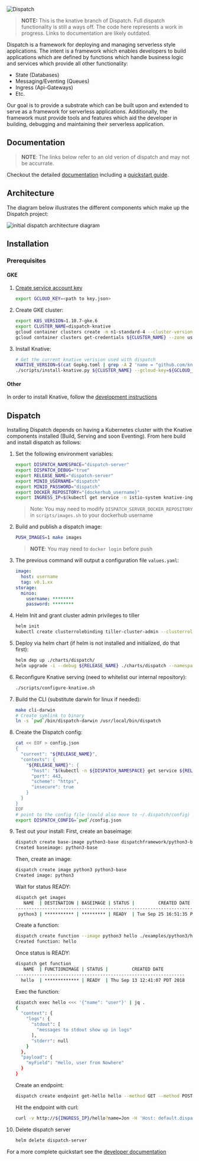 ![Dispatch](docs/assets/images/logo-large.png "Dispatch Logo")

> **NOTE:** This is the knative branch of Dispatch.  Full dispatch functionality is still a ways off.  The code here
> represents a work in progress.  Links to documentation are likely outdated.

Dispatch is a framework for deploying and managing serverless style applications.  The intent is a framework
which enables developers to build applications which are defined by functions which handle business logic and services
which provide all other functionality:

* State (Databases)
* Messaging/Eventing (Queues)
* Ingress (Api-Gateways)
* Etc.

Our goal is to provide a substrate which can be built upon and extended to serve as a framework for serverless
applications.  Additionally, the framework must provide tools and features which aid the developer in building,
debugging and maintaining their serverless application.

## Documentation

> **NOTE**: The links below refer to an old verion of dispatch and may not be accurrate.

Checkout the detailed [documentation](https://vmware.github.io/dispatch) including a [quickstart guide](https://vmware.github.io/dispatch/documentation/guides/quickstart).

## Architecture

The diagram below illustrates the different components which make up the Dispatch project:

![initial dispatch architecture diagram](docs/_specs/dispatch-v2-architecture.png "Initial Architecture")

## Installation

### Prerequisites

#### GKE

1. [Create service account key](https://cloud.google.com/iam/docs/creating-managing-service-account-keys#iam-service-account-keys-create-console)
    ```bash
    export GCLOUD_KEY=<path to key.json>
    ```

2. Create GKE cluster:
    ```bash
    export K8S_VERSION=1.10.7-gke.6
    export CLUSTER_NAME=dispatch-knative
    gcloud container clusters create -m n1-standard-4 --cluster-version ${K8S_VERSION} ${CLUSTER_NAME} --zone us-west1-c
    gcloud container clusters get-credentials ${CLUSTER_NAME} --zone us-west1-c
    ```

3. Install Knative:
    ```bash
    # Get the current knative verision used with dispatch
    KNATIVE_VERSION=$(cat Gopkg.toml | grep -A 2 'name = "github.com/knative/serving"' | grep revision | cut -d '"' -f2)
    ./scripts/install-knative.py ${CLUSTER_NAME} --gcloud-key=${GCLOUD_KEY} --revision=${KNATIVE_VERSION}
    ```

#### Other

In order to install Knative, follow the [development instructions](https://github.com/knative/serving/blob/master/DEVELOPMENT.md)

## Dispatch

Installing Dispatch depends on having a Kubernetes cluster with the Knative components installed (Build, Serving and soon Eventing).  From here build and install dispatch as follows:

1. Set the following environment variables:
    ```bash
    export DISPATCH_NAMESPACE="dispatch-server"
    export DISPATCH_DEBUG="true"
    export RELEASE_NAME="dispatch-server"
    export MINIO_USERNAME="dispatch"
    export MINIO_PASSWORD="dispatch"
    export DOCKER_REPOSITORY="{dockerhub_username}"
    export INGRESS_IP=$(kubectl get service -n istio-system knative-ingressgateway -o json | jq -r ".status.loadBalancer.ingress[0].ip")
    ```
    > Note: You may need to modify `DISPATCH_SERVER_DOCKER_REPOSITORY` in `scripts/images.sh` to your dockerhub username
2. Build and publish a dispatch image:
    ```bash
    PUSH_IMAGES=1 make images
    ```
    > **NOTE**: You may need to `docker login` before push

3. The previous command will output a configuration file `values.yaml`:
    ```yaml
    image:
      host: username
      tag: v0.1.xx
    storage:
      minio:
        username: ********
        password: ********
    ```

4. Helm Init and grant cluster admin privileges to tiller
    ```bash
    helm init
    kubectl create clusterrolebinding tiller-cluster-admin --clusterrole=cluster-admin --serviceaccount=kube-system:default
    ```

5. Deploy via helm chart (if helm is not installed and initialized, do that first):
    ```bash
    helm dep up ./charts/dispatch/
    helm upgrade -i --debug ${RELEASE_NAME} ./charts/dispatch --namespace ${DISPATCH_NAMESPACE} -f values.yaml
    ```

6. Reconfigure Knative serving (need to whitelist our internal repository):
    ```bash
    ./scripts/configure-knative.sh
    ```

7. Build the CLI (substitute darwin for linux if needed):
    ```bash
    make cli-darwin
    # Create symlink to binary
    ln -s `pwd`/bin/dispatch-darwin /usr/local/bin/dispatch
    ```

8. Create the Dispatch config:
    ```bash
    cat << EOF > config.json
    {
      "current": "${RELEASE_NAME}",
      "contexts": {
        "${RELEASE_NAME}": {
          "host": "$(kubectl -n ${DISPATCH_NAMESPACE} get service ${RELEASE_NAME}-nginx-ingress-controller -o json | jq -r ".status.loadBalancer.ingress[].ip")",
          "port": 443,
          "scheme": "https",
          "insecure": true
        }
      }
    }
    EOF
    # point to the config file (could also move to ~/.dispatch/config)
    export DISPATCH_CONFIG=`pwd`/config.json
    ```

9. Test out your install:
    First, create an baseimage:
    ```bash
    dispatch create base-image python3-base dispatchframework/python3-base:0.0.13-knative
    Created baseimage: python3-base
    ```
    Then, create an image:
    ```bash
    dispatch create image python3 python3-base
    Created image: python3
    ```
    Wait for status READY:
    ```bash
    dispatch get images
       NAME  | DESTINATION | BASEIMAGE | STATUS |         CREATED DATE
    --------------------------------------------------------------------------
     python3 | *********** | ********* | READY  | Tue Sep 25 16:51:35 PDT 2018
    ```
    Create a function:
    ```bash
    dispatch create function --image python3 hello ./examples/python3/hello.py
    Created function: hello
    ```
    Once status is READY:
    ```bash
    dispatch get function
       NAME  | FUNCTIONIMAGE | STATUS |         CREATED DATE
    ----------------------------------------------------------------
      hello  | ************* | READY  | Thu Sep 13 12:41:07 PDT 2018
    ```
    Exec the function:
    ```bash
    dispatch exec hello <<< '{"name": "user"}' | jq .
    {
      "context": {
        "logs": {
          "stdout": [
            "messages to stdout show up in logs"
          ],
          "stderr": null
        }
      },
      "payload": {
        "myField": "Hello, user from Nowhere"
      }
    }
    ```
    Create an endpoint:
    ```bash
    dispatch create endpoint get-hello hello --method GET --method POST --path /hello
    ```
    Hit the endpoint with curl:
    ```bash
    curl -v http://${INGRESS_IP}/hello?name=Jon -H 'Host: default.dispatch-server.dispatch.local'
    ```

10. Delete dispatch server
    ```bash
    helm delete dispatch-server
    ```
For a more complete quickstart see the [developer documentation](#documentation)
